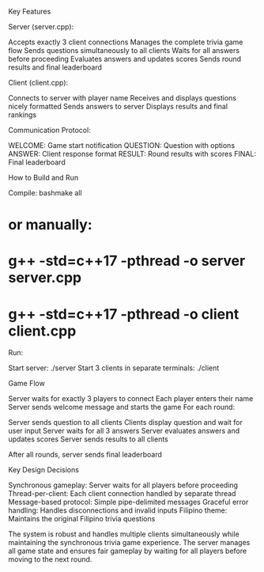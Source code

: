 Key Features

Server (server.cpp):

Accepts exactly 3 client connections
Manages the complete trivia game flow
Sends questions simultaneously to all clients
Waits for all answers before proceeding
Evaluates answers and updates scores
Sends round results and final leaderboard


Client (client.cpp):

Connects to server with player name
Receives and displays questions nicely formatted
Sends answers to server
Displays results and final rankings


Communication Protocol:

WELCOME: Game start notification
QUESTION: Question with options
ANSWER: Client response format
RESULT: Round results with scores
FINAL: Final leaderboard



How to Build and Run

Compile:
bashmake all
# or manually:
# g++ -std=c++17 -pthread -o server server.cpp
# g++ -std=c++17 -pthread -o client client.cpp

Run:

Start server: ./server
Start 3 clients in separate terminals: ./client



Game Flow

Server waits for exactly 3 players to connect
Each player enters their name
Server sends welcome message and starts the game
For each round:

Server sends question to all clients
Clients display question and wait for user input
Server waits for all 3 answers
Server evaluates answers and updates scores
Server sends results to all clients


After all rounds, server sends final leaderboard

Key Design Decisions

Synchronous gameplay: Server waits for all players before proceeding
Thread-per-client: Each client connection handled by separate thread
Message-based protocol: Simple pipe-delimited messages
Graceful error handling: Handles disconnections and invalid inputs
Filipino theme: Maintains the original Filipino trivia questions

The system is robust and handles multiple clients simultaneously while maintaining the synchronous trivia game experience. The server manages all game state and ensures fair gameplay by waiting for all players before moving to the next round.
